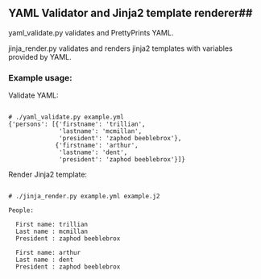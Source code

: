 ## YAML Validator and Jinja2 template renderer##

yaml_validate.py validates and PrettyPrints YAML.

jinja_render.py validates and renders jinja2 templates with variables provided by YAML.

### Example usage: ###

Validate YAML:
<pre><code>
# ./yaml_validate.py example.yml 
{'persons': [{'firstname': 'trillian',
              'lastname': 'mcmillan',
              'president': 'zaphod beeblebrox'},
             {'firstname': 'arthur',
              'lastname': 'dent',
              'president': 'zaphod beeblebrox'}]}
</code></pre>

Render Jinja2 template:
<pre><code>
# ./jinja_render.py example.yml example.j2 

People:

  First name: trillian
  Last name : mcmillan
  President : zaphod beeblebrox

  First name: arthur
  Last name : dent
  President : zaphod beeblebrox

</code></pre>
